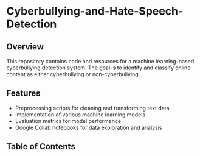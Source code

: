 # Cyberbullying-and-Hate-Speech-Detection

## Overview
This repository contains code and resources for a machine learning-based cyberbullying detection system. The goal is to identify and classify online content as either cyberbullying or non-cyberbullying.

## Features
- Preprocessing scripts for cleaning and transforming text data
- Implementation of various machine learning models
- Evaluation metrics for model performance
- Google Collab notebooks for data exploration and analysis

## Table of Contents

